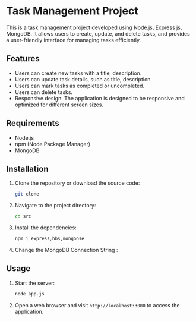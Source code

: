 # Task Management Project

This is a task management project developed using Node.js, Express js, MongoDB. It allows users to create, update, and delete tasks, and provides a user-friendly interface for managing tasks efficiently.

## Features

- Users can create new tasks with a title, description.
- Users can update task details, such as title, description.
- Users can mark tasks as completed or uncompleted.
- Users can delete tasks.
- Responsive design: The application is designed to be responsive and optimized for different screen sizes.

## Requirements

- Node.js 
- npm (Node Package Manager)
- MongoDB

## Installation

1. Clone the repository or download the source code:

   ```bash
   git clone 
   ```

2. Navigate to the project directory:

   ```bash
   cd src
   ```

3. Install the dependencies:

   ```bash
   npm i express,hbs,mongoose
   ```
4.  Change the MongoDB Connection String :


## Usage

1. Start the server:

   ```bash
   node app.js
   ```

2. Open a web browser and visit `http://localhost:3000` to access the application.
